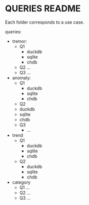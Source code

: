 # QUERIES README 

Each folder corresponds to a use case. 

queries:
- tremor:
  - Q1
    - duckdb
    - sqlite
    - chdb
   - Q2 ...
   - Q3 ...
- anomaly:
  - Q1
    - duckdb
    - sqlite
    - chdb
   - Q2
    - duckdb
    - sqlite
    - chdb
  - Q3
    - ...
- trend
  - Q1
    - duckdb 
    - sqlite
    - chdb
  - Q2
    - duckdb
    - sqlite
    - chdb
- category
  - Q1 ...
  - Q2 ...
  - Q3 ...
    
